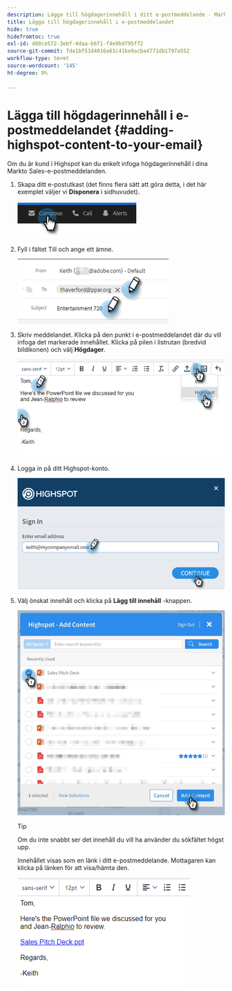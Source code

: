 ```yaml
---
description: Lägga till högdagerinnehåll i ditt e-postmeddelande - Marketo Docs - produktdokumentation
title: Lägga till högdagerinnehåll i e-postmeddelandet
hide: true
hidefromtoc: true
exl-id: d80ce572-3ebf-4daa-b6f1-f4e9bd795ff2
source-git-commit: fda1bf51d4016a61c41be9acba4771db1797a552
workflow-type: tm+mt
source-wordcount: '145'
ht-degree: 0%

---
```


# Lägga till högdagerinnehåll i e-postmeddelandet {#adding-highspot-content-to-your-email}

Om du är kund i Highspot kan du enkelt infoga högdagerinnehåll i dina Markto Sales-e-postmeddelanden.

1. Skapa ditt e-postutkast (det finns flera sätt att göra detta, i det här exemplet väljer vi **Disponera** i sidhuvudet).

   ![](assets/adding-highspot-content-to-your-email-1.png)

1. Fyll i fältet Till och ange ett ämne.

   ![](assets/adding-highspot-content-to-your-email-2.png)

1. Skriv meddelandet. Klicka på den punkt i e-postmeddelandet där du vill infoga det markerade innehållet. Klicka på pilen i listrutan (bredvid bildikonen) och välj **Högdager**.

   ![](assets/adding-highspot-content-to-your-email-3.png)

1. Logga in på ditt Highspot-konto.

   ![](assets/adding-highspot-content-to-your-email-4.png)

1. Välj önskat innehåll och klicka på **Lägg till innehåll** -knappen.

   ![](assets/adding-highspot-content-to-your-email-5.png)

   >[!TIP]
   >
   >Om du inte snabbt ser det innehåll du vill ha använder du sökfältet högst upp.

   Innehållet visas som en länk i ditt e-postmeddelande. Mottagaren kan klicka på länken för att visa/hämta den.

   ![](assets/adding-highspot-content-to-your-email-6.png)
